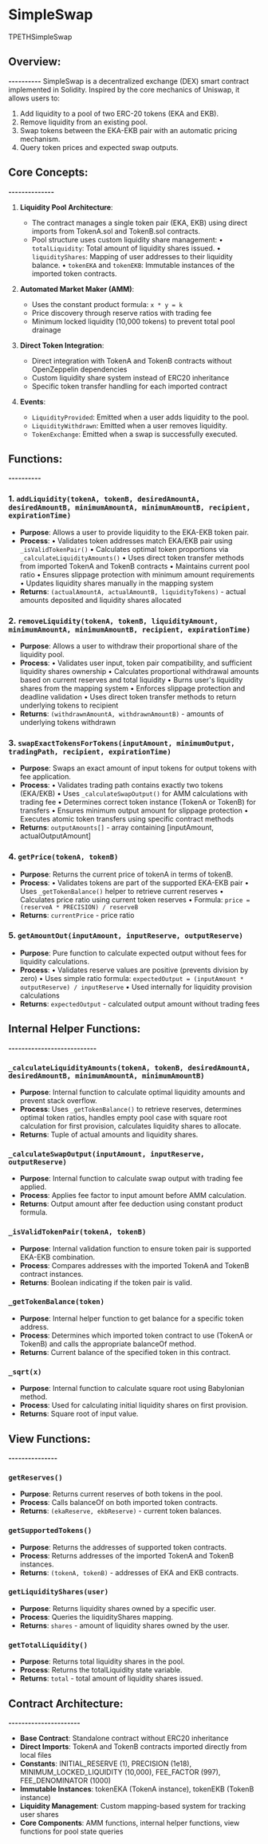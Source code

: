 # SimpleSwap
TPETHSimpleSwap

## Overview:
**----------**
SimpleSwap is a decentralized exchange (DEX) smart contract implemented in Solidity. Inspired by the core mechanics of Uniswap, it allows users to:
1. Add liquidity to a pool of two ERC-20 tokens (EKA and EKB).
2. Remove liquidity from an existing pool.
3. Swap tokens between the EKA-EKB pair with an automatic pricing mechanism.
4. Query token prices and expected swap outputs.

## Core Concepts:
**--------------**
1. **Liquidity Pool Architecture**:
   - The contract manages a single token pair (EKA, EKB) using direct imports from TokenA.sol and TokenB.sol contracts.
   - Pool structure uses custom liquidity share management:
     • `totalLiquidity`: Total amount of liquidity shares issued.
     • `liquidityShares`: Mapping of user addresses to their liquidity balance.
     • `tokenEKA` and `tokenEKB`: Immutable instances of the imported token contracts.

2. **Automated Market Maker (AMM)**:
   - Uses the constant product formula: `x * y = k`
   - Price discovery through reserve ratios with trading fee
   - Minimum locked liquidity (10,000 tokens) to prevent total pool drainage

3. **Direct Token Integration**:
   - Direct integration with TokenA and TokenB contracts without OpenZeppelin dependencies
   - Custom liquidity share system instead of ERC20 inheritance
   - Specific token transfer handling for each imported contract

4. **Events**:
   - `LiquidityProvided`: Emitted when a user adds liquidity to the pool.
   - `LiquidityWithdrawn`: Emitted when a user removes liquidity.
   - `TokenExchange`: Emitted when a swap is successfully executed.

## Functions:
**----------**

### 1. `addLiquidity(tokenA, tokenB, desiredAmountA, desiredAmountB, minimumAmountA, minimumAmountB, recipient, expirationTime)`
   - **Purpose**: Allows a user to provide liquidity to the EKA-EKB token pair.
   - **Process**: 
     • Validates token addresses match EKA/EKB pair using `_isValidTokenPair()`
     • Calculates optimal token proportions via `_calculateLiquidityAmounts()`
     • Uses direct token transfer methods from imported TokenA and TokenB contracts
     • Maintains current pool ratio
     • Ensures slippage protection with minimum amount requirements
     • Updates liquidity shares manually in the mapping system
   - **Returns**: `(actualAmountA, actualAmountB, liquidityTokens)` - actual amounts deposited and liquidity shares allocated

### 2. `removeLiquidity(tokenA, tokenB, liquidityAmount, minimumAmountA, minimumAmountB, recipient, expirationTime)`
   - **Purpose**: Allows a user to withdraw their proportional share of the liquidity pool.
   - **Process**:
     • Validates user input, token pair compatibility, and sufficient liquidity shares ownership
     • Calculates proportional withdrawal amounts based on current reserves and total liquidity
     • Burns user's liquidity shares from the mapping system
     • Enforces slippage protection and deadline validation
     • Uses direct token transfer methods to return underlying tokens to recipient
   - **Returns**: `(withdrawnAmountA, withdrawnAmountB)` - amounts of underlying tokens withdrawn

### 3. `swapExactTokensForTokens(inputAmount, minimumOutput, tradingPath, recipient, expirationTime)`
   - **Purpose**: Swaps an exact amount of input tokens for output tokens with fee application.
   - **Process**:
     • Validates trading path contains exactly two tokens (EKA/EKB)
     • Uses `_calculateSwapOutput()` for AMM calculations with trading fee
     • Determines correct token instance (TokenA or TokenB) for transfers
     • Ensures minimum output amount for slippage protection
     • Executes atomic token transfers using specific contract methods
   - **Returns**: `outputAmounts[]` - array containing [inputAmount, actualOutputAmount]

### 4. `getPrice(tokenA, tokenB)`
   - **Purpose**: Returns the current price of tokenA in terms of tokenB.
   - **Process**:
     • Validates tokens are part of the supported EKA-EKB pair
     • Uses `_getTokenBalance()` helper to retrieve current reserves
     • Calculates price ratio using current token reserves
     • Formula: `price = (reserveA * PRECISION) / reserveB`
   - **Returns**: `currentPrice` - price ratio

### 5. `getAmountOut(inputAmount, inputReserve, outputReserve)`
   - **Purpose**: Pure function to calculate expected output without fees for liquidity calculations.
   - **Process**:
     • Validates reserve values are positive (prevents division by zero)
     • Uses simple ratio formula: `expectedOutput = (inputAmount * outputReserve) / inputReserve`
     • Used internally for liquidity provision calculations
   - **Returns**: `expectedOutput` - calculated output amount without trading fees

## Internal Helper Functions:
**---------------------------**

### `_calculateLiquidityAmounts(tokenA, tokenB, desiredAmountA, desiredAmountB, minimumAmountA, minimumAmountB)`
   - **Purpose**: Internal function to calculate optimal liquidity amounts and prevent stack overflow.
   - **Process**: Uses `_getTokenBalance()` to retrieve reserves, determines optimal token ratios, handles empty pool case with square root calculation for first provision, calculates liquidity shares to allocate.
   - **Returns**: Tuple of actual amounts and liquidity shares.

### `_calculateSwapOutput(inputAmount, inputReserve, outputReserve)`
   - **Purpose**: Internal function to calculate swap output with trading fee applied.
   - **Process**: Applies fee factor to input amount before AMM calculation.
   - **Returns**: Output amount after fee deduction using constant product formula.

### `_isValidTokenPair(tokenA, tokenB)`
   - **Purpose**: Internal validation function to ensure token pair is supported EKA-EKB combination.
   - **Process**: Compares addresses with the imported TokenA and TokenB contract instances.
   - **Returns**: Boolean indicating if the token pair is valid.

### `_getTokenBalance(token)`
   - **Purpose**: Internal helper function to get balance for a specific token address.
   - **Process**: Determines which imported token contract to use (TokenA or TokenB) and calls the appropriate balanceOf method.
   - **Returns**: Current balance of the specified token in this contract.

### `_sqrt(x)`
   - **Purpose**: Internal function to calculate square root using Babylonian method.
   - **Process**: Used for calculating initial liquidity shares on first provision.
   - **Returns**: Square root of input value.

## View Functions:
**---------------**

### `getReserves()`
   - **Purpose**: Returns current reserves of both tokens in the pool.
   - **Process**: Calls balanceOf on both imported token contracts.
   - **Returns**: `(ekaReserve, ekbReserve)` - current token balances.

### `getSupportedTokens()`
   - **Purpose**: Returns the addresses of supported token contracts.
   - **Process**: Returns addresses of the imported TokenA and TokenB instances.
   - **Returns**: `(tokenA, tokenB)` - addresses of EKA and EKB contracts.

### `getLiquidityShares(user)`
   - **Purpose**: Returns liquidity shares owned by a specific user.
   - **Process**: Queries the liquidityShares mapping.
   - **Returns**: `shares` - amount of liquidity shares owned by the user.

### `getTotalLiquidity()`
   - **Purpose**: Returns total liquidity shares in the pool.
   - **Process**: Returns the totalLiquidity state variable.
   - **Returns**: `total` - total amount of liquidity shares issued.

## Contract Architecture:
**----------------------**
- **Base Contract**: Standalone contract without ERC20 inheritance
- **Direct Imports**: TokenA and TokenB contracts imported directly from local files
- **Constants**: INITIAL_RESERVE (1), PRECISION (1e18), MINIMUM_LOCKED_LIQUIDITY (10,000), FEE_FACTOR (997), FEE_DENOMINATOR (1000)
- **Immutable Instances**: tokenEKA (TokenA instance), tokenEKB (TokenB instance)
- **Liquidity Management**: Custom mapping-based system for tracking user shares
- **Core Components**: AMM functions, internal helper functions, view functions for pool state queries
